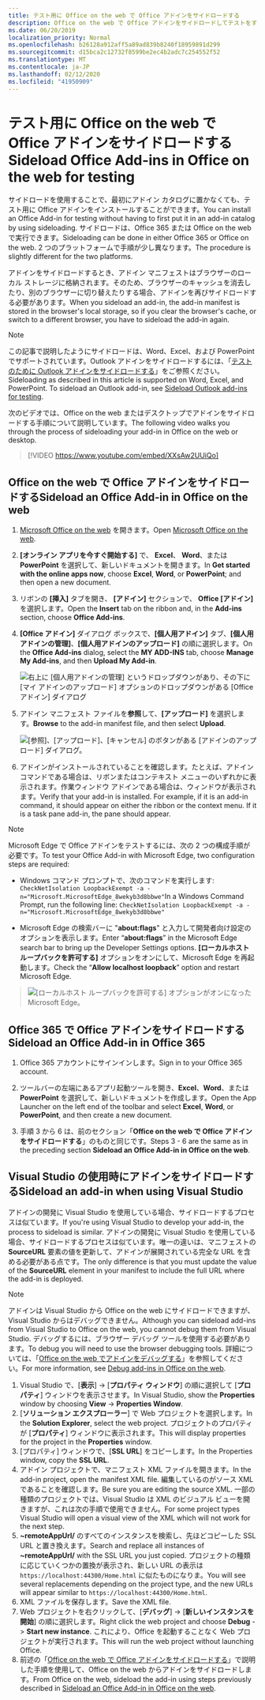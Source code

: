```yaml
---
title: テスト用に Office on the web で Office アドインをサイドロードする
description: Office on the web で Office アドインをサイドロードしてテストをする
ms.date: 06/20/2019
localization_priority: Normal
ms.openlocfilehash: b26128a912aff5a89ad839b8240f18959891d299
ms.sourcegitcommit: d15bca2c12732f8599be2ec4b2adc7c254552f52
ms.translationtype: MT
ms.contentlocale: ja-JP
ms.lasthandoff: 02/12/2020
ms.locfileid: "41950909"
---
```

# <a name="sideload-office-add-ins-in-office-on-the-web-for-testing"></a><span data-ttu-id="63297-103">テスト用に Office on the web で Office アドインをサイドロードする</span><span class="sxs-lookup"><span data-stu-id="63297-103">Sideload Office Add-ins in Office on the web for testing</span></span>

<span data-ttu-id="63297-104">サイドロードを使用することで、最初にアドイン カタログに置かなくても、テスト用に Office アドインをインストールすることができます。</span><span class="sxs-lookup"><span data-stu-id="63297-104">You can install an Office Add-in for testing without having to first put it in an add-in catalog by using sideloading.</span></span> <span data-ttu-id="63297-105">サイドロードは、Office 365 または Office on the web で実行できます。</span><span class="sxs-lookup"><span data-stu-id="63297-105">Sideloading can be done in either Office 365 or Office on the web.</span></span> <span data-ttu-id="63297-106">2 つのプラットフォームで手順が少し異なります。</span><span class="sxs-lookup"><span data-stu-id="63297-106">The procedure is slightly different for the two platforms.</span></span> 

<span data-ttu-id="63297-107">アドインをサイドロードするとき、アドイン マニフェストはブラウザーのローカル ストレージに格納されます。そのため、ブラウザーのキャッシュを消去したり、別のブラウザーに切り替えたりする場合、アドインを再びサイドロードする必要があります。</span><span class="sxs-lookup"><span data-stu-id="63297-107">When you sideload an add-in, the add-in manifest is stored in the browser's local storage, so if you clear the browser's cache, or switch to a different browser, you have to sideload the add-in again.</span></span>


> [!NOTE]
> <span data-ttu-id="63297-p102">この記事で説明したようにサイドロードは、Word、Excel、および PowerPoint でサポートされています。Outlook アドインをサイドロードするには、「[テストのために Outlook アドインをサイドロードする](/outlook/add-ins/sideload-outlook-add-ins-for-testing)」をご参照ください。</span><span class="sxs-lookup"><span data-stu-id="63297-p102">Sideloading as described in this article is supported on Word, Excel, and PowerPoint. To sideload an Outlook add-in, see [Sideload Outlook add-ins for testing](/outlook/add-ins/sideload-outlook-add-ins-for-testing).</span></span>

<span data-ttu-id="63297-110">次のビデオでは、Office on the web またはデスクトップでアドインをサイドロードする手順について説明しています。</span><span class="sxs-lookup"><span data-stu-id="63297-110">The following video walks you through the process of sideloading your add-in in Office on the web or desktop.</span></span>


> [!VIDEO https://www.youtube.com/embed/XXsAw2UUiQo]

## <a name="sideload-an-office-add-in-in-office-on-the-web"></a><span data-ttu-id="63297-111">Office on the web で Office アドインをサイドロードする</span><span class="sxs-lookup"><span data-stu-id="63297-111">Sideload an Office Add-in in Office on the web</span></span>

1. <span data-ttu-id="63297-112">[Microsoft Office on the web](https://office.live.com/) を開きます。</span><span class="sxs-lookup"><span data-stu-id="63297-112">Open [Microsoft Office on the web](https://office.live.com/).</span></span>
    
2. <span data-ttu-id="63297-113">**[オンライン アプリを今すぐ開始する]** で、 **Excel**、 **Word**、または  **PowerPoint** を選択して、新しいドキュメントを開きます。</span><span class="sxs-lookup"><span data-stu-id="63297-113">In  **Get started with the online apps now**, choose  **Excel**,  **Word**, or  **PowerPoint**; and then open a new document.</span></span>
    
3. <span data-ttu-id="63297-114">リボンの  **[挿入]** タブを開き、 **[アドイン]** セクションで、 **Office [アドイン]** を選択します。</span><span class="sxs-lookup"><span data-stu-id="63297-114">Open the  **Insert** tab on the ribbon and, in the **Add-ins** section, choose **Office Add-ins**.</span></span>
    
4. <span data-ttu-id="63297-115">**[Office アドイン]** ダイアログ ボックスで、**[個人用アドイン]** タブ、**[個人用アドインの管理]**、**[個人用アドインのアップロード]** の順に選択します。</span><span class="sxs-lookup"><span data-stu-id="63297-115">On the  **Office Add-ins** dialog, select the **MY ADD-INS** tab, choose **Manage My Add-ins**, and then  **Upload My Add-in**.</span></span>
    
    ![右上に [個人用アドインの管理] というドロップダウンがあり、その下に [マイ アドインのアップロード] オプションのドロップダウンがある [Office アドイン] ダイアログ](../images/office-add-ins-my-account.png)

5.  <span data-ttu-id="63297-117">アドイン マニフェスト ファイルを**参照**して、**[アップロード]** を選択します。</span><span class="sxs-lookup"><span data-stu-id="63297-117">**Browse** to the add-in manifest file, and then select **Upload**.</span></span>
    
    ![[参照]、[アップロード]、[キャンセル] のボタンがある [アドインのアップロード] ダイアログ。](../images/upload-add-in.png)

6. <span data-ttu-id="63297-p103">アドインがインストールされていることを確認します。たとえば、アドイン コマンドである場合は、リボンまたはコンテキスト メニューのいずれかに表示されます。作業ウィンドウ アドインである場合は、ウィンドウが表示されます。</span><span class="sxs-lookup"><span data-stu-id="63297-p103">Verify that your add-in is installed. For example, if it is an add-in command, it should appear on either the ribbon or the context menu. If it is a task pane add-in, the pane should appear.</span></span>

> [!NOTE]
><span data-ttu-id="63297-122">Microsoft Edge で Office アドインをテストするには、次の 2 つの構成手順が必要です。</span><span class="sxs-lookup"><span data-stu-id="63297-122">To test your Office Add-in with Microsoft Edge, two configuration steps are required:</span></span> 
>
> - <span data-ttu-id="63297-123">Windows コマンド プロンプトで、次のコマンドを実行します: `CheckNetIsolation LoopbackExempt -a -n="Microsoft.MicrosoftEdge_8wekyb3d8bbwe"`</span><span class="sxs-lookup"><span data-stu-id="63297-123">In a Windows Command Prompt, run the following line: `CheckNetIsolation LoopbackExempt -a -n="Microsoft.MicrosoftEdge_8wekyb3d8bbwe"`</span></span>
>
> - <span data-ttu-id="63297-124">Microsoft Edge の検索バーに "**about:flags**" と入力して開発者向け設定のオプションを表示します。</span><span class="sxs-lookup"><span data-stu-id="63297-124">Enter “**about:flags**” in the Microsoft Edge search bar to bring up the Developer Settings options.</span></span>  <span data-ttu-id="63297-125">**[ローカルホスト ループバックを許可する]** オプションをオンにして、Microsoft Edge を再起動します。</span><span class="sxs-lookup"><span data-stu-id="63297-125">Check the “**Allow localhost loopback**” option and restart Microsoft Edge.</span></span>

>    ![[ローカルホスト ループバックを許可する] オプションがオンになった Microsoft Edge。](../images/allow-localhost-loopback.png)


## <a name="sideload-an-office-add-in-in-office-365"></a><span data-ttu-id="63297-127">Office 365 で Office アドインをサイドロードする</span><span class="sxs-lookup"><span data-stu-id="63297-127">Sideload an Office Add-in in Office 365</span></span>

1. <span data-ttu-id="63297-128">Office 365 アカウントにサインインします。</span><span class="sxs-lookup"><span data-stu-id="63297-128">Sign in to your Office 365 account.</span></span>
    
2. <span data-ttu-id="63297-129">ツールバーの左端にあるアプリ起動ツールを開き、**Excel**、**Word**、または **PowerPoint** を選択して、新しいドキュメントを作成します。</span><span class="sxs-lookup"><span data-stu-id="63297-129">Open the App Launcher on the left end of the toolbar and select  **Excel**,  **Word**, or  **PowerPoint**, and then create a new document.</span></span>
    
3. <span data-ttu-id="63297-130">手順 3 から 6 は、前のセクション「**Office on the web で Office アドインをサイドロードする**」のものと同じです。</span><span class="sxs-lookup"><span data-stu-id="63297-130">Steps 3 - 6 are the same as in the preceding section **Sideload an Office Add-in in Office on the web**.</span></span>


## <a name="sideload-an-add-in-when-using-visual-studio"></a><span data-ttu-id="63297-131">Visual Studio の使用時にアドインをサイドロードする</span><span class="sxs-lookup"><span data-stu-id="63297-131">Sideload an add-in when using Visual Studio</span></span>

<span data-ttu-id="63297-132">アドインの開発に Visual Studio を使用している場合、サイドロードするプロセスは似ています。</span><span class="sxs-lookup"><span data-stu-id="63297-132">If you're using Visual Studio to develop your add-in, the process to sideload is similar.</span></span> <span data-ttu-id="63297-133">アドインの開発に Visual Studio を使用している場合、サイドロードするプロセスは似ています。唯一の違いは、マニフェストの **SourceURL** 要素の値を更新して、アドインが展開されている完全な URL を含める必要がある点です。</span><span class="sxs-lookup"><span data-stu-id="63297-133">The only difference is that you must update the value of the **SourceURL** element in your manifest to include the full URL where the add-in is deployed.</span></span>

> [!NOTE]
> <span data-ttu-id="63297-134">アドインは Visual Studio から Office on the web にサイドロードできますが、Visual Studio からはデバッグできません。</span><span class="sxs-lookup"><span data-stu-id="63297-134">Although you can sideload add-ins from Visual Studio to Office on the web, you cannot debug them from Visual Studio.</span></span> <span data-ttu-id="63297-135">デバッグするには、ブラウザー デバッグ ツールを使用する必要があります。</span><span class="sxs-lookup"><span data-stu-id="63297-135">To debug you will need to use the browser debugging tools.</span></span> <span data-ttu-id="63297-136">詳細については、「[Office on the web でアドインをデバッグする](debug-add-ins-in-office-online.md)」を参照してください。</span><span class="sxs-lookup"><span data-stu-id="63297-136">For more information, see [Debug add-ins in Office on the web](debug-add-ins-in-office-online.md).</span></span>

1. <span data-ttu-id="63297-137">Visual Studio で、[**表示**]  ->  [**プロパティ ウィンドウ**] の順に選択して [**プロパティ**] ウィンドウを表示させます。</span><span class="sxs-lookup"><span data-stu-id="63297-137">In Visual Studio, show the **Properties** window by choosing **View** -> **Properties Window**.</span></span>
2. <span data-ttu-id="63297-138">[**ソリューション エクスプローラー**] で Web プロジェクトを選択します。</span><span class="sxs-lookup"><span data-stu-id="63297-138">In the **Solution Explorer**, select the web project.</span></span> <span data-ttu-id="63297-139">プロジェクトのプロパティが [**プロパティ**] ウィンドウに表示されます。</span><span class="sxs-lookup"><span data-stu-id="63297-139">This will display properties for the project in the **Properties** window.</span></span>
3. <span data-ttu-id="63297-140">[プロパティ] ウィンドウで、[**SSL URL**] をコピーします。</span><span class="sxs-lookup"><span data-stu-id="63297-140">In the Properties window, copy the **SSL URL**.</span></span>
4. <span data-ttu-id="63297-141">アドイン プロジェクトで、マニフェスト XML ファイルを開きます。</span><span class="sxs-lookup"><span data-stu-id="63297-141">In the add-in project, open the manifest XML file.</span></span> <span data-ttu-id="63297-142">編集しているのがソース XML であることを確認します。</span><span class="sxs-lookup"><span data-stu-id="63297-142">Be sure you are editing the source XML.</span></span> <span data-ttu-id="63297-143">一部の種類のプロジェクトでは、Visual Studio は XML のビジュアル ビューを開きますが、これは次の手順で使用できません。</span><span class="sxs-lookup"><span data-stu-id="63297-143">For some project types Visual Studio will open a visual view of the XML which will not work for the next step.</span></span>
5. <span data-ttu-id="63297-144">**~remoteAppUrl/** のすべてのインスタンスを検索し、先ほどコピーした SSL URL と置き換えます。</span><span class="sxs-lookup"><span data-stu-id="63297-144">Search and replace all instances of **~remoteAppUrl/** with the SSL URL you just copied.</span></span> <span data-ttu-id="63297-145">プロジェクトの種類に応じていくつかの置換が表示され、新しい URL の表示は `https://localhost:44300/Home.html` に似たものになりま。</span><span class="sxs-lookup"><span data-stu-id="63297-145">You will see several replacements depending on the project type, and the new URLs will appear similar to `https://localhost:44300/Home.html`.</span></span>
6. <span data-ttu-id="63297-146">XML ファイルを保存します。</span><span class="sxs-lookup"><span data-stu-id="63297-146">Save the XML file.</span></span>
7. <span data-ttu-id="63297-147">Web プロジェクトを右クリックして、[**デバッグ**]  ->  [**新しいインスタンスを開始**] の順に選択します。</span><span class="sxs-lookup"><span data-stu-id="63297-147">Right click the web project and choose **Debug** -> **Start new instance**.</span></span> <span data-ttu-id="63297-148">これにより、Office を起動することなく Web プロジェクトが実行されます。</span><span class="sxs-lookup"><span data-stu-id="63297-148">This will run the web project without launching Office.</span></span>
8. <span data-ttu-id="63297-149">前述の「[Office on the web で Office アドインをサイドロードする](#sideload-an-office-add-in-in-office-on-the-web)」で説明した手順を使用して、Office on the web からアドインをサイドロードします。</span><span class="sxs-lookup"><span data-stu-id="63297-149">From Office on the web, sideload the add-in using steps previously described in [Sideload an Office Add-in in Office on the web](#sideload-an-office-add-in-in-office-on-the-web).</span></span>
